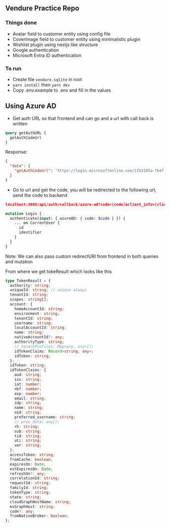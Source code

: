 ## Vendure Practice Repo

### Things done

- Avatar field to customer entity using config file
- CoverImage field to customer entity using minimalistic plugin
- Wishlist plugin using nestjs like structure
- Google authentication
- Microsoft Entra ID authentication

### To run

- Create file `vendure.sqlite` in root
- `yarn install` then `yarn dev`
- Copy .env.example to .env and fill in the values

## Using Azure AD

- Get auth URL so that frontend and can go and a url with call back is written

```graphql
query getAuthURL {
  getAuthCodeUrl
}
```

Response:

```json
{
  "data": {
    "getAuthCodeUrl": "https://login.microsoftonline.com/1fb3105a-fb47-4b4a-a564-14c9ec290584/oauth2/v2.0/authorize?client_id=779e5087-4cae-4651-b285-54cbcac42c3f&scope=openid%20profile%20email%20User.Read%20openid%20profile%20offline_access&redirect_uri=http%3A%2F%2Flocalhost%3A3000%2Fapi%2Fauth%2Fcallback%2Fazure-ad&client-request-id=1cbf476e-79df-4d42-acf9-519acdb56513&response_mode=query&response_type=code&x-client-SKU=msal.js.node&x-client-VER=2.6.6&x-client-OS=linux&x-client-CPU=x64&client_info=1"
  }
}
```

- Go to url and get the code, you will be redirected to the following url, send the code to backend

```json
localhost:3000/api/auth/callback/azure-ad?code={code}&client_info={client_info}&session_state={session_state}
```

```graphql
mutation Login {
  authenticate(input: { azureAD: { code: $code } }) {
    ... on CurrentUser {
      id
      identifier
    }
  }
}
```

Note: We can also pass custom redirectURI from frontend in both queries and mutation

From where we get tokeResult which looks like this

```ts
type TokenResult = {
  authority: string;
  uniqueId: string; // unique always
  tenantId: string;
  scopes: string[];
  account: {
    homeAccountId: string;
    environment: string;
    tenantId: string;
    username: string;
    localAccountId: string;
    name: string;
    nativeAccountId?: any;
    authorityType: string;
    // tenantProfiles: Map<any, any>[];
    idTokenClaims: Record<string, any>;
    idToken: string;
  };
  idToken: string;
  idTokenClaims: {
    aud: string;
    iss: string;
    iat: number;
    nbf: number;
    exp: number;
    email: string;
    idp: string;
    name: string;
    oid: string;
    preferred_username: string;
    // prov_data: any[];
    rh: string;
    sub: string;
    tid: string;
    uti: string;
    ver: string;
  };
  accessToken: string;
  fromCache: boolean;
  expiresOn: Date;
  extExpiresOn: Date;
  refreshOn?: any;
  correlationId: string;
  requestId: string;
  familyId: string;
  tokenType: string;
  state: string;
  cloudGraphHostName: string;
  msGraphHost: string;
  code?: any;
  fromNativeBroker: boolean;
};
```
